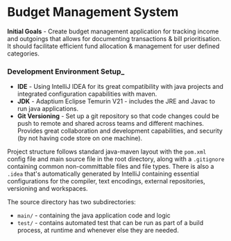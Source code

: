 # **Budget Management System**

**Initial Goals** - 
Create budget management application for tracking income and outgoings that allows for documenting transactions & bill prioritisation. It should facilitate efficient fund allocation & management for user defined categories.


### **Development Environment Setup_**
- **IDE** - Using IntelliJ IDEA for its great compatibility with java projects and integrated configuration capabilities with maven.
- **JDK** - Adaptium Eclipse Temurin V21 - includes the JRE and Javac to run java applications.
- **Git Versioning** - Set up a git repository so that code changes could be push to remote and shared across teams and different machines. Provides great collaboration and development capabilities, and security (by not having code store on one machine).

Project structure follows standard java-maven layout with the `pom.xml` config file and main source file in the root directory, along with a `.gitignore` containing common non-committable files and file types. There is also a `.idea` that's automatically generated by IntelliJ containing essential configurations for the compiler, text encodings, external repositories, versioning and workspaces.

The source directory has two subdirectories:
- `main/` - containing the java application code and logic
- `test/` - contains automated test that can be run as part of a build process, at runtime and whenever else they are needed.